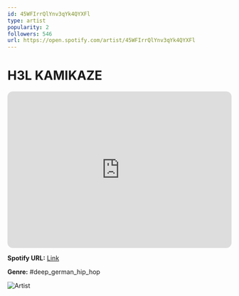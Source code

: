 ```yaml
---
id: 45WFIrrQlYnv3qYk4QYXFl
type: artist
popularity: 2
followers: 546
url: https://open.spotify.com/artist/45WFIrrQlYnv3qYk4QYXFl
---
```

# H3L KAMIKAZE

<iframe style="border-radius:12px" src="https://open.spotify.com/embed/artist/45WFIrrQlYnv3qYk4QYXFl" width="100%" height="352" frameBorder="0" allowfullscreen="" allow="autoplay; clipboard-write; encrypted-media; fullscreen; picture-in-picture" loading="lazy"></iframe>

**Spotify URL:** [Link](https://open.spotify.com/artist/45WFIrrQlYnv3qYk4QYXFl)

**Genre:**  #deep_german_hip_hop

![Artist](https://i.scdn.co/image/ab67616d0000b27329e0e1817e2caaedfe8f0ef5)
